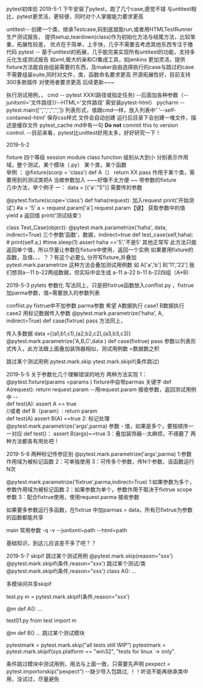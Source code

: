 pytest初体验
2019-5-1
下午安装了pytest，跑了几个case,感觉不错
与untitest相比，pytest更灵活，更轻便，同时对个人掌握能力要求更高

untitest-- 创建一个类，继承Testcase,码到底就能run,或者用HTMLTestRunner 生产测试报告，
            提供setup,teardown(class)作为初始化方法与结尾方法，比较笨重，拓展性较差，
            优点在于简单，上手快，几乎不需要去考虑其他东西专注于撸代码
pytest  -- 基于untitest的拓展，几乎能完美实现所有untitest的功能，支持多元化生成测试报告
            如xml,极大的亲和CI集成工具，如jenkins
            更加灵活，提供fixture方法能自由组装需要的东西，及maker自由选择执行的case与跳过的case
            不需要组装suite,同时对文件，类，函数命名要求更高
            开源拓展性好，目前支持300多款插件
            对使用者要求更高
后续更新~~~

执行测试用例，，
cmd --  pytest  XXX(路径或指定任务)  --后面加各种参数（--junitxml='文件路径’//--HTML='文件路径’
                需安装pytest-html）
pycharm --  pytest.main(['','','','','',']) 列表形式，值跟cmd一样，放入列表中‘
            '--self-contained-html’ 保存css样式
文件会自动创建
运行后目录下会创建一堆文件，描述是缓存文件  pytest_cache md中有一句
    **Do not** commit this to version control. 
--目前来看，pytest比unittest好用太多，好好研究一下！
    
2019-5-2

fixture 四个等级  session  module  class function 级别从大到小
        分别表示作用域，整个测试，某个模块（.py） 某个类，某个函数      
        举例 ： 
        @fixture(scorp = 'class')
        def A（）
            return XX
            pass
        作用于某个类，需要用到的测试类把A 当做参数加入 ~~~好像不太方便
~~ 带参数的fixture\
几中方法，举个例子
一：
data = [{'a':"5"}]   需要传的参数

@pytest.fixture(scope='class')
def haha(request):  加入request
    print('开始测试') 
    #a = '5'
    a = request.param['a']   request.param【键】 获取参数中的值
    yield a   返回值
    print('测试结束')



class Test_Case(object):
    @pytest.mark.parametrize('haha', data, indirect=True)  三个参数’函数‘，数据，indirect=true
    def test_case(self,haha):
       # print(self.a,)
        #time.sleep(1)
        assert haha =='5','不是5'
其他正常写
此方法只能返回单个值，所以尽量让参数在fixture中使用，返回一个实例
如果要用fixture的函数，及值、、、？？有这个必要么
分开写fixture,并叠加pytest.mark.parametrize
这种方法会叠加测试用例数
如 A['a','b']
  B['11','22']
  我们想测a--11 b-22两组数据，但实际中会生成 a-11 a-22 b-11 b-22四组（A*B)
  

2019-5-3
pytets 参数化
写法同上，只是把fixtrue函数放入conflist.py ，fixtrue加parma参数，值=需要放入的参数列表

conflist.py
fixtrue中不加参数 parma参数
希望 A数据执行 case1  B数据执行case2
用标记数据传入参数
@pytest.mark.parametrize('haha', A, indirect=True)
def case(fixtrue)
    pass
方法同上，

传入多数据
data =[(a1,b1,c1),(a2,b2,c2),(a3,b3,c3)]
@pytest.mark.parametrize('A,B,C',data )
def case(fixtrue)
    pass
 参数以列表形式传入，此方法跟上面叠加装饰器相似，测试用例数 =数据数之积
 
 跳过某个测试用例
 pytest.mark.skip 
 ytest.mark.skipif(条件跳过)
 
 
 2019-5-5
 关于参数化几个理解错误的地方
 两种方法实现
 1：@pytest.fixture(params =params )  fixture中自带parmas 关键字
    def A(request):
        return request.param   --用request.param 接收参数，返回测试用例中
    --  
    def test(A):
        assert A == true  
    //或者
    def B（param）:
        return param       
    def test(A)
        assert B(A) ==true
2: 标记处理
    @pytest.mark.parametrize('args',parma)  参数 - 值，如果是多个，要按顺序一一对应
    def test()：
        assert B(args)==true
3：叠加装饰器--太麻烦，不琢磨了
 两种方法都各有用处吧！
 
 2019-5-6
 两种标记传参区别
 @pytest.mark.parametrize('args',parma)
 1:参数作用域为被标记函数
 2：可单独使用
 3：可传多个参数，传N个参数，该函数运行N次
 
 
 @pytest.mark.parametrize('fixtrue',parma,indirect=True)
  1:如果参数为多个，参数作用域为被标记函数
  2：如果参数为单个，参数作用于取决于fixtrue  scope参数
  3：配合fixtrue使用，使用request.parma 接收参数
  
  如果要多参数运行多函数，在fixtrue 中加parmas = data，所有已fixtrue为参数的函数都能共享
  
 main 常用参数  -q  -v  --junitxml=path  --html=path 
 
 基础知识，到这儿应该差不多了吧？？
 
 
 2019-5-7
 skipif 
 跳过某个测试用例
 @pytest.mark.skip(reason="xxx')
 @pytest.mark.skipif(条件,reason="xxx')
 跳过某个测试/类
 @pytest.mark.skipif(条件,reason="xxx')
 class A():
    ...
    
  多模块间共享skipif
  
  test.py
  m = pytest.mark.skipif(条件,reason="xxx')
  
  @m
  def A():
    ...
    
   test01.py
   from  test import m
   
   @m
   def B()
    ...
 跳过某个测试模块
 
pytestmark = pytest.mark.skip("all tests still WIP")
pytestmark = pytest.mark.skipif(sys.platform == "win32", "tests for linux
˓→ only".

条件跳过模块中测试用例，用法与上面一致，只需要先声明
pexpect = pytest.importorskip("pexpect")  --缺少导入包跳过,
！！听说不能再继承类中用，没试过，尽量避免


